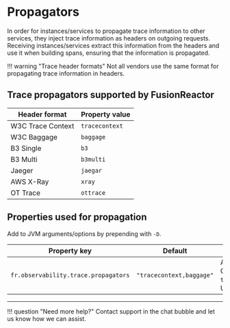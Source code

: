 # Propagators
In order for instances/services to propagate trace information to other services, they inject trace information as headers on outgoing requests. Receiving instances/services extract this information from the headers and use it when building spans, ensuring that the information is propagated.  


!!! warning "Trace header formats"
    Not all vendors use the same format for propagating trace information in headers. 

## Trace propagators supported by FusionReactor
| Header format | Property value |
| -- | -- |
| W3C Trace Context | `tracecontext` |
| W3C Baggage | `baggage` |
| B3 Single | `b3` |
| B3 Multi | `b3multi` |
| Jaeger | `jaegar` |
| AWS X-Ray | `xray` |
| OT Trace | `ottrace` |


## Properties used for propagation
Add to JVM arguments/options by prepending with `-D`.

| Property key | Default | Description |
| -- | -- | -------- |
| `fr.observability.trace.propagators` | `"tracecontext,baggage"` | A comma-separated list of propagators to use. <br> Options: `tracecontext`,`baggage`,`b3`,`b3multi`,`jaeger`,`xray`,`ottrace`. <br> Use `all` to use all of them. |

---

!!! question "Need more help?"
    Contact support in the chat bubble and let us know how we can assist.